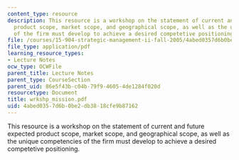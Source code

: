 ```yaml
---
content_type: resource
description: This resource is a workshop on the statement of current and future expected
  product scope, market scope, and geographical scope, as well as the unique competencies
  of the firm must develop to achieve a desired competetive positioning.
file: /courses/15-904-strategic-management-ii-fall-2005/4abed0357d6b0be2db3818cfe9b87162_wrkshp_mission.pdf
file_type: application/pdf
learning_resource_types:
- Lecture Notes
ocw_type: OCWFile
parent_title: Lecture Notes
parent_type: CourseSection
parent_uid: 86e5f43b-c04b-79f9-4605-4de1284f020d
resourcetype: Document
title: wrkshp_mission.pdf
uid: 4abed035-7d6b-0be2-db38-18cfe9b87162
---
```

This resource is a workshop on the statement of current and future expected product scope, market scope, and geographical scope, as well as the unique competencies of the firm must develop to achieve a desired competetive positioning.

